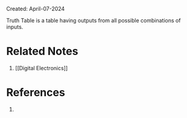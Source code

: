Created: April-07-2024

Truth Table is a table having outputs from all possible combinations of inputs.

# Related Notes

1. [[Digital Electronics]]
# References

1. 